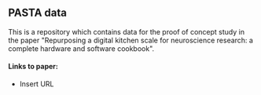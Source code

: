 ## PASTA data

This is a repository which contains data for the proof of concept study in the paper "Repurposing a digital kitchen scale for neuroscience research: a complete hardware and software cookbook".

#### Links to paper:

* Insert URL
